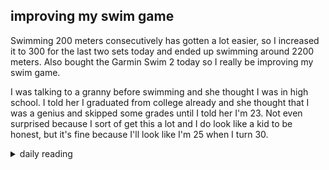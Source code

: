 ## improving my swim game

Swimming 200 meters consecutively has gotten a lot easier, so I increased it to 300 for the last two sets today and ended up swimming around 2200 meters. Also bought the Garmin Swim 2 today so I really be improving my swim game.

I was talking to a granny before swimming and she thought I was in high school. I told her I graduated from college already and she thought that I was a genius and skipped some grades until I told her I'm 23. Not even surprised because I sort of get this a lot and I do look like a kid to be honest, but it's fine because I'll look like I'm 25 when I turn 30.

<details markdown="1">
<summary>daily reading</summary>

| Dec. 2, 2024 |
| :-------------: |
| [Deut. 6; Ps. 89; Isa. 34; Rev. 4](https://blog.swang.cloud/2024/12/03/Bible-year-1.html) |
| [WCF 6; WLC 36-42; WSC 24-26](https://blog.swang.cloud/2024/11/27/westminster-month-1.html) |
| John 9; Ex. 27; Heb. 12; 1 Tim. 4; Job 15; Ps. 77; Prov. 15; 1 Sam. 28; Jer. 11; Acts 21 |

</details>